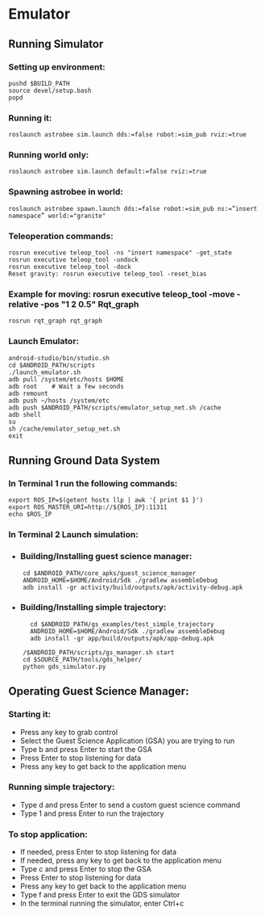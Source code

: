 
# Emulator

## Running Simulator
### Setting up environment:
```
pushd $BUILD_PATH
source devel/setup.bash
popd

```
### Running it:
```
roslaunch astrobee sim.launch dds:=false robot:=sim_pub rviz:=true

```

### Running world only:

```
roslaunch astrobee sim.launch default:=false rviz:=true

```

### Spawning astrobee in world:

```
roslaunch astrobee spawn.launch dds:=false robot:=sim_pub ns:=”insert namespace” world:="granite"

```

### Teleoperation commands:

```
rosrun executive teleop_tool -ns "insert namespace" -get_state
rosrun executive teleop_tool -undock
rosrun executive teleop_tool -dock
Reset gravity: rosrun executive teleop_tool -reset_bias

```
### Example for moving: rosrun executive teleop_tool -move -relative -pos "1 2 0.5" Rqt_graph
```
rosrun rqt_graph rqt_graph

```

### Launch Emulator:

```
android-studio/bin/studio.sh
cd $ANDROID_PATH/scripts
./launch_emulator.sh
adb pull /system/etc/hosts $HOME
adb root	# Wait a few seconds
adb remount
adb push ~/hosts /system/etc
adb push $ANDROID_PATH/scripts/emulator_setup_net.sh /cache
adb shell
su
sh /cache/emulator_setup_net.sh
exit

```

## Running Ground Data System

### In Terminal 1 run the following commands:

```
export ROS_IP=$(getent hosts llp | awk '{ print $1 }')
export ROS_MASTER_URI=http://${ROS_IP}:11311
echo $ROS_IP

```

### In Terminal 2 Launch simulation:

 - ### Building/Installing guest science manager:

```
    cd $ANDROID_PATH/core_apks/guest_science_manager
    ANDROID_HOME=$HOME/Android/Sdk ./gradlew assembleDebug
    adb install -gr activity/build/outputs/apk/activity-debug.apk

```

 - ### Building/Installing simple trajectory:

```
      cd $ANDROID_PATH/gs_examples/test_simple_trajectory
      ANDROID_HOME=$HOME/Android/Sdk ./gradlew assembleDebug
      adb install -gr app/build/outputs/apk/app-debug.apk

    /$ANDROID_PATH/scripts/gs_manager.sh start
    cd $SOURCE_PATH/tools/gds_helper/
    python gds_simulator.py

```
## Operating Guest Science Manager:

### Starting it:

   - Press any key to grab control
   - Select the Guest Science Application (GSA) you are trying to run
   - Type b and press Enter to start the GSA
   - Press Enter to stop listening for data
   - Press any key to get back to the application menu

### Running simple trajectory:

   - Type d and press Enter to send a custom guest science command
   - Type 1 and press Enter to run the trajectory

### To stop application:

   - If needed, press Enter to stop listening for data
   - If needed, press any key to get back to the application menu
   - Type c and press Enter to stop the GSA
   - Press Enter to stop listening for data
   - Press any key to get back to the application menu
   - Type f and press Enter to exit the GDS simulator
   - In the terminal running the simulator, enter Ctrl+c

